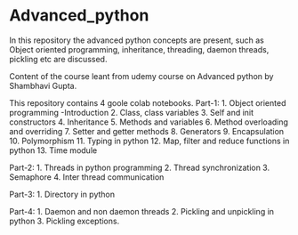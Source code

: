 # Advanced_python

In this repository the advanced python concepts are present, such as Object oriented programming, inheritance, threading, daemon threads, pickling etc are discussed. 

Content of the course leant from udemy course on Advanced python by Shambhavi Gupta. 

This repository contains 4 goole colab notebooks. 
Part-1: 1. Object oriented programming -Introduction
        2. Class, class variables
        3. Self and init constructors
        4. Inheritance 
        5. Methods and variables
        6. Method overloading and overriding
        7. Setter and getter methods
        8. Generators
        9. Encapsulation
        10. Polymorphism
        11. Typing in python
        12. Map, filter and reduce functions in python 
        13. Time module
        
Part-2: 1. Threads in python programming
        2. Thread synchronization
        3. Semaphore
        4. Inter thread communication
        
Part-3: 1. Directory in python

Part-4: 1. Daemon and non daemon threads
        2. Pickling and unpickling in python
        3. Pickling exceptions. 


